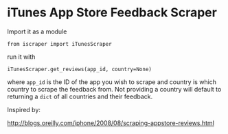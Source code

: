 # iTunes App Store Feedback Scraper

Import it as a module

```
from iscraper import iTunesScraper
```

run it with

```
iTunesScraper.get_reviews(app_id, country=None)
```

where `app_id` is the ID of the app you wish to scrape and country is which country to scrape the feedback from.
Not providing a country will default to returning a `dict` of all countries and their feedback.

Inspired by:

http://blogs.oreilly.com/iphone/2008/08/scraping-appstore-reviews.html
